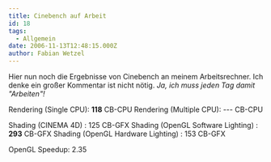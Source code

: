 ```yaml
---
title: Cinebench auf Arbeit
id: 18
tags:
  - Allgemein
date: 2006-11-13T12:48:15.000Z
author: Fabian Wetzel
---
```


Hier nun noch die Ergebnisse von Cinebench an meinem Arbeitsrechner. Ich denke ein großer Kommentar ist nicht nötig. _Ja, ich muss jeden Tag damit "Arbeiten"!_

Rendering (Single CPU): **118** CB-CPU 
Rendering (Multiple CPU): --- CB-CPU  <p>Shading (CINEMA 4D) : 125 CB-GFX 
Shading (OpenGL Software Lighting) : **293** CB-GFX 
Shading (OpenGL Hardware Lighting) : 153 CB-GFX  <p>OpenGL Speedup: 2.35

